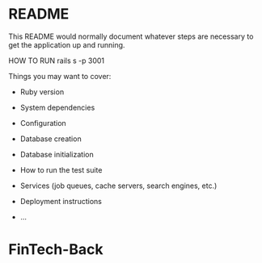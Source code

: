 # README

This README would normally document whatever steps are necessary to get the
application up and running.

HOW TO RUN
rails s -p 3001

Things you may want to cover:

* Ruby version

* System dependencies

* Configuration

* Database creation

* Database initialization

* How to run the test suite

* Services (job queues, cache servers, search engines, etc.)

* Deployment instructions

* ...
# FinTech-Back
